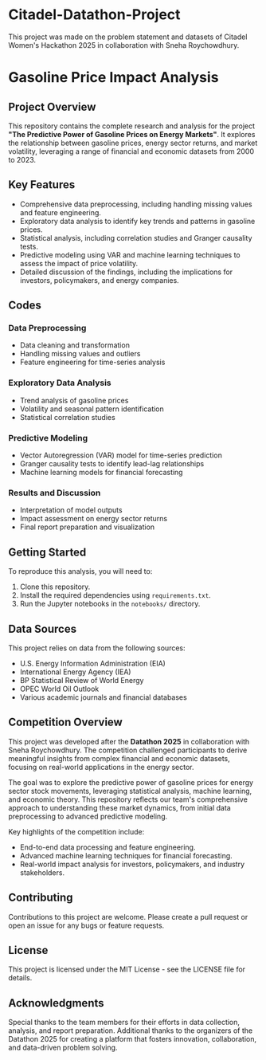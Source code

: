 # Citadel-Datathon-Project
This project was made on the problem statement and datasets of Citadel Women's Hackathon 2025 in collaboration with Sneha Roychowdhury.

# Gasoline Price Impact Analysis

## Project Overview
This repository contains the complete research and analysis for the project **"The Predictive Power of Gasoline Prices on Energy Markets"**. It explores the relationship between gasoline prices, energy sector returns, and market volatility, leveraging a range of financial and economic datasets from 2000 to 2023.

## Key Features
- Comprehensive data preprocessing, including handling missing values and feature engineering.
- Exploratory data analysis to identify key trends and patterns in gasoline prices.
- Statistical analysis, including correlation studies and Granger causality tests.
- Predictive modeling using VAR and machine learning techniques to assess the impact of price volatility.
- Detailed discussion of the findings, including the implications for investors, policymakers, and energy companies.


## Codes

### Data Preprocessing 
- Data cleaning and transformation
- Handling missing values and outliers
- Feature engineering for time-series analysis

### Exploratory Data Analysis 
- Trend analysis of gasoline prices
- Volatility and seasonal pattern identification
- Statistical correlation studies

### Predictive Modeling 
- Vector Autoregression (VAR) model for time-series prediction
- Granger causality tests to identify lead-lag relationships
- Machine learning models for financial forecasting

### Results and Discussion 
- Interpretation of model outputs
- Impact assessment on energy sector returns
- Final report preparation and visualization

## Getting Started
To reproduce this analysis, you will need to:
1. Clone this repository.
2. Install the required dependencies using `requirements.txt`.
3. Run the Jupyter notebooks in the `notebooks/` directory.

## Data Sources
This project relies on data from the following sources:
- U.S. Energy Information Administration (EIA)
- International Energy Agency (IEA)
- BP Statistical Review of World Energy
- OPEC World Oil Outlook
- Various academic journals and financial databases

## Competition Overview
This project was developed after the **Datathon 2025** in collaboration with Sneha Roychowdhury. The competition challenged participants to derive meaningful insights from complex financial and economic datasets, focusing on real-world applications in the energy sector.

The goal was to explore the predictive power of gasoline prices for energy sector stock movements, leveraging statistical analysis, machine learning, and economic theory. This repository reflects our team's comprehensive approach to understanding these market dynamics, from initial data preprocessing to advanced predictive modeling.

Key highlights of the competition include:
- End-to-end data processing and feature engineering.
- Advanced machine learning techniques for financial forecasting.
- Real-world impact analysis for investors, policymakers, and industry stakeholders.

## Contributing
Contributions to this project are welcome. Please create a pull request or open an issue for any bugs or feature requests.

## License
This project is licensed under the MIT License - see the LICENSE file for details.

## Acknowledgments
Special thanks to the team members for their efforts in data collection, analysis, and report preparation. Additional thanks to the organizers of the Datathon 2025 for creating a platform that fosters innovation, collaboration, and data-driven problem solving.


